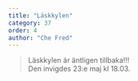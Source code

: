 ```yaml
---
title: "Läskkylen"
category: 37
order: 4
author: "Che Fred"
---
```

> Läskkylen är äntligen tillbaka!!! <br />
> Den invigdes 23:e maj kl 18.03.

